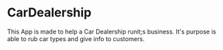# CarDealership
This App is made to help a Car Dealership runit;s business. It's purpose is able to rub car types and give info to customers. 
